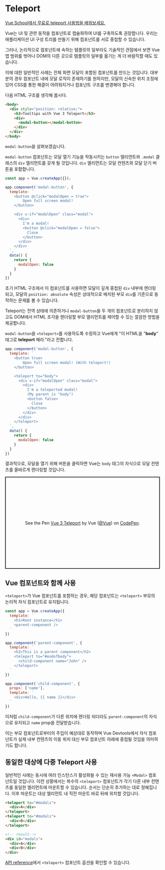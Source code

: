 # Teleport

<div class="vueschool"><a href="https://vueschool.io/lessons/vue-3-teleport?friend=vuejs" target="_blank" rel="sponsored noopener" title="Learn how to use teleport with Vue School">Vue School에서 무료로 teleport 사용법을 배워보세요.</a></div>

Vue는 UI 및 관련 동작을 컴포넌트로 캡슐화하여 UI를 구축하도록 권장합니다. 우리는 애플리케이션 UI 구성 트리를 만들기 위해 컴포넌트를 서로 중첩할 수 있습니다.

그러나, 논리적으로 컴포넌트에 속하는 템플릿의 일부라도 기술적인 관점에서 보면 Vue 앱 범위를 벗어나 DOM의 다른 곳으로 템플릿의 일부를 옮기는 게 더 바람직할 때도 있습니다.

이에 대한 일반적인 사례는 전체 화면 모달이 포함된 컴포넌트를 만드는 것입니다. 대부분의 경우 컴포넌트 내에 모달 로직이 존재하기를 원하지만, 모달의 신속한 위치 조정에 있어 CSS를 통한 해결이 어려워지거나 컴포넌트 구조를 변경해야 합니다.

다음 HTML 구조를 생각해 봅시다.

```html
<body>
  <div style="position: relative;">
    <h3>Tooltips with Vue 3 Teleport</h3>
    <div>
      <modal-button></modal-button>
    </div>
  </div>
</body>
```

`modal-button`을 살펴보겠습니다.

<code>modal-button</code> 컴포넌트는 모달 열기 기능을 작동시키는 `button` 엘리먼트와 `.modal` 클래스의 `div` 엘리먼트를 갖게 될 것입니다. `div` 엘리먼트는 모달 컨텐츠와 모달 닫기 버튼을 포함합니다.

```js
const app = Vue.createApp({});

app.component('modal-button', {
  template: `
    <button @click="modalOpen = true">
        Open full screen modal!
    </button>

    <div v-if="modalOpen" class="modal">
      <div>
        I'm a modal!
        <button @click="modalOpen = false">
          Close
        </button>
      </div>
    </div>
  `,
  data() {
    return {
      modalOpen: false
    }
  }
})
```

초기 HTML 구조에서 이 컴포넌트를 사용하면 모달이 깊게 중첩된 `div` 내부에 렌더링 되고, 모달의 `position: absolute` 속성은 상대적으로 배치된 부모 `div`를 기준으로 동작하는 문제를 볼 수 있습니다.

Teleport는 전역 상태에 의존하거나 <code>modal-button</code>을 두 개의 컴포넌트로 분리하지 않고도 DOM에서 HTML 조각을 렌더링할 부모 엘리먼트를 제어할 수 있는 깔끔한 방법을 제공합니다.

`modal-button`을 `<teleport>`를 사용하도록 수정하고 Vue에게 "이 HTML을 "**body**" 태그로 **teleport** 해라."라고 전합니다.

```js
app.component('modal-button', {
  template: `
    <button true>
        Open full screen modal! (With teleport!)
    </button>

    <teleport to="body">
      <div v-if="modalOpen" class="modal">
        <div>
          I'm a teleported modal!
          (My parent is "body")
          <button false>
            Close
          </button>
        </div>
      </div>
    </teleport>
  `,
  data() {
    return {
      modalOpen: false
    }
  }
})
```

결과적으로, 모달을 열기 위해 버튼을 클릭하면 Vue는 `body` 태그의 자식으로 모달 컨텐츠를 올바르게 렌더링할 것입니다.


<p class="codepen" data-height="300" data-theme-id="39028" data-default-tab="js,result" data-user="Vue" data-slug-hash="gOPNvjR" data-preview="true" data-editable="true" style="height: 300px; box-sizing: border-box; display: flex; align-items: center; justify-content: center; border: 2px solid; margin: 1em 0; padding: 1em;" data-pen-title="Vue 3 Teleport">   <span>See the Pen <a href="https://codepen.io/team/Vue/pen/gOPNvjR">   Vue 3 Teleport</a> by Vue (<a href="https://codepen.io/Vue">@Vue</a>)   on <a href="https://codepen.io">CodePen</a>.</span> </p>

## Vue 컴포넌트와 함께 사용

`<teleport>`가 Vue 컴포넌트를 포함하는 경우, 해당 컴포넌트는 `<teleport>` 부모의 논리적 자식 컴포넌트로 유지됩니다.

```js
const app = Vue.createApp({
  template: `
    <h1>Root instance</h1>
    <parent-component />
  `
})

app.component('parent-component', {
  template: `
    <h2>This is a parent component</h2>
    <teleport to="#endofbody">
      <child-component name="John" />
    </teleport>
  `
})

app.component('child-component', {
  props: ['name'],
  template: `
    <div>Hello, {{ name }}</div>
  `
})
```

이처럼 `child-component`가 다른 위치에 렌더링 되더라도 `parent-component`의 자식으로 유지되고 `name` prop을 전달받습니다.

이는 부모 컴포넌트로부터의 주입이 예상대로 동작하며 Vue Devtools에서 자식 컴포넌트가 실제 내부 컨텐츠의 이동 위치 대신 부모 컴포넌트 아래에 중첩될 것임을 의미하기도 합니다.

## 동일한 대상에 다중 Teleport 사용

일반적인 사례는 동시에 여러 인스턴스가 활성화될 수 있는 재사용 가능 `<Modal>` 컴포넌트일 것입니다. 이런 상황에서는 복수의 `<teleport>` 컴포넌트가 각기 다른 내부 컨텐츠를 동일한 엘리먼트에 마운트할 수 있습니다. 순서는 단순히 추가하는 대로 정해집니다. 이후 마운트는 대상 엘리먼트 내 직전 마운트 바로 뒤에 위치할 것입니다.

```html
<teleport to="#modals">
  <div>A</div>
</teleport>
<teleport to="#modals">
  <div>B</div>
</teleport>

<!-- result-->
<div id="modals">
  <div>A</div>
  <div>B</div>
</div>
```

[API reference](../api/built-in-components.html#teleport)에서 `<teleport>` 컴포넌트 옵션을 확인할 수 있습니다.
